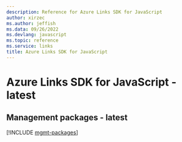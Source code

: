 ```yaml
---
description: Reference for Azure Links SDK for JavaScript
author: xirzec
ms.author: jeffish
ms.data: 09/26/2022
ms.devlang: javascript
ms.topic: reference
ms.service: links
title: Azure Links SDK for JavaScript
---
```

# Azure Links SDK for JavaScript - latest

## Management packages - latest
[!INCLUDE [mgmt-packages](links-mgmt-index.md)]